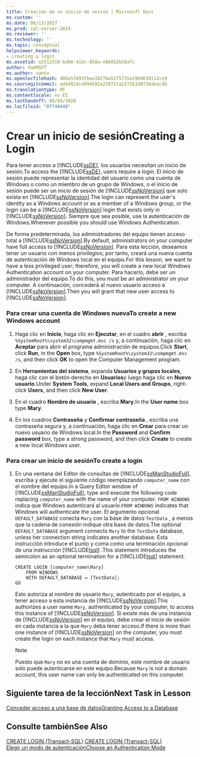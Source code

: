 ```yaml
---
title: Creación de un inicio de sesión | Microsoft Docs
ms.custom: ''
ms.date: 06/13/2017
ms.prod: sql-server-2014
ms.reviewer: ''
ms.technology: ''
ms.topic: conceptual
helpviewer_keywords:
- creating a login
ms.assetid: a2512310-bdb6-41dc-858a-e866b2b58afc
author: VanMSFT
ms.author: vanto
ms.openlocfilehash: 400a57693fbea10270a51f5735a19b9639112ce9
ms.sourcegitcommit: ad4d92dce894592a259721a1571b1d8736abacdb
ms.translationtype: MT
ms.contentlocale: es-ES
ms.lasthandoff: 08/04/2020
ms.locfileid: "87748448"
---
```

# <a name="creating-a-login"></a><span data-ttu-id="570bc-102">Crear un inicio de sesión</span><span class="sxs-lookup"><span data-stu-id="570bc-102">Creating a Login</span></span>
  <span data-ttu-id="570bc-103">Para tener acceso a [!INCLUDE[ssDE](../includes/ssde-md.md)], los usuarios necesitan un inicio de sesión.</span><span class="sxs-lookup"><span data-stu-id="570bc-103">To access the [!INCLUDE[ssDE](../includes/ssde-md.md)], users require a login.</span></span> <span data-ttu-id="570bc-104">El inicio de sesión puede representar la identidad del usuario como una cuenta de Windows o como un miembro de un grupo de Windows, o el inicio de sesión puede ser un inicio de sesión de [!INCLUDE[ssNoVersion](../includes/ssnoversion-md.md)] que solo exista en [!INCLUDE[ssNoVersion](../includes/ssnoversion-md.md)].</span><span class="sxs-lookup"><span data-stu-id="570bc-104">The login can represent the user's identity as a Windows account or as a member of a Windows group, or the login can be a [!INCLUDE[ssNoVersion](../includes/ssnoversion-md.md)] login that exists only in [!INCLUDE[ssNoVersion](../includes/ssnoversion-md.md)].</span></span> <span data-ttu-id="570bc-105">Siempre que sea posible, use la autenticación de Windows.</span><span class="sxs-lookup"><span data-stu-id="570bc-105">Whenever possible you should use Windows Authentication.</span></span>  
  
 <span data-ttu-id="570bc-106">De forma predeterminada, los administradores del equipo tienen acceso total a [!INCLUDE[ssNoVersion](../includes/ssnoversion-md.md)].</span><span class="sxs-lookup"><span data-stu-id="570bc-106">By default, administrators on your computer have full access to [!INCLUDE[ssNoVersion](../includes/ssnoversion-md.md)].</span></span> <span data-ttu-id="570bc-107">Para esta lección, deseamos tener un usuario con menos privilegios; por tanto, creará una nueva cuenta de autenticación de Windows local en el equipo.</span><span class="sxs-lookup"><span data-stu-id="570bc-107">For this lesson, we want to have a less privileged user; therefore, you will create a new local Windows Authentication account on your computer.</span></span> <span data-ttu-id="570bc-108">Para hacerlo, debe ser un administrador del equipo.</span><span class="sxs-lookup"><span data-stu-id="570bc-108">To do this, you must be an administrator on your computer.</span></span> <span data-ttu-id="570bc-109">A continuación, concederá al nuevo usuario acceso a [!INCLUDE[ssNoVersion](../includes/ssnoversion-md.md)].</span><span class="sxs-lookup"><span data-stu-id="570bc-109">Then you will grant that new user access to [!INCLUDE[ssNoVersion](../includes/ssnoversion-md.md)].</span></span>  
  
### <a name="to-create-a-new-windows-account"></a><span data-ttu-id="570bc-110">Para crear una cuenta de Windows nueva</span><span class="sxs-lookup"><span data-stu-id="570bc-110">To create a new Windows account</span></span>  
  
1.  <span data-ttu-id="570bc-111">Haga clic en **Inicio**, haga clic en **Ejecutar**, en el cuadro **abrir** , escriba `%SystemRoot%\system32\compmgmt.msc /s` y, a continuación, haga clic en **Aceptar** para abrir el programa administración de equipos.</span><span class="sxs-lookup"><span data-stu-id="570bc-111">Click **Start**, click **Run**, in the **Open** box, type `%SystemRoot%\system32\compmgmt.msc /s`, and then click **OK** to open the Computer Management program.</span></span>  
  
2.  <span data-ttu-id="570bc-112">En **Herramientas del sistema**, expanda **Usuarios y grupos locales**, haga clic con el botón derecho en **Usuarios**y luego haga clic en **Nuevo usuario**.</span><span class="sxs-lookup"><span data-stu-id="570bc-112">Under **System Tools**, expand **Local Users and Groups**, right-click **Users**, and then click **New User**.</span></span>  
  
3.  <span data-ttu-id="570bc-113">En el cuadro **Nombre de usuario** , escriba **Mary**.</span><span class="sxs-lookup"><span data-stu-id="570bc-113">In the **User name** box type **Mary**.</span></span>  
  
4.  <span data-ttu-id="570bc-114">En los cuadros **Contraseña** y **Confirmar contraseña** , escriba una contraseña segura y, a continuación, haga clic en **Crear** para crear un nuevo usuario de Windows local.</span><span class="sxs-lookup"><span data-stu-id="570bc-114">In the **Password** and **Confirm password** box, type a strong password, and then click **Create** to create a new local Windows user.</span></span>  
  
### <a name="to-create-a-login"></a><span data-ttu-id="570bc-115">Para crear un inicio de sesión</span><span class="sxs-lookup"><span data-stu-id="570bc-115">To create a login</span></span>  
  
1.  <span data-ttu-id="570bc-116">En una ventana del Editor de consultas de [!INCLUDE[ssManStudioFull](../includes/ssmanstudiofull-md.md)], escriba y ejecute el siguiente código reemplazando `computer_name` con el nombre del equipo.</span><span class="sxs-lookup"><span data-stu-id="570bc-116">In a Query Editor window of [!INCLUDE[ssManStudioFull](../includes/ssmanstudiofull-md.md)], type and execute the following code replacing `computer_name` with the name of your computer.</span></span> <span data-ttu-id="570bc-117">`FROM WINDOWS` indica que Windows autenticará al usuario.</span><span class="sxs-lookup"><span data-stu-id="570bc-117">`FROM WINDOWS` indicates that Windows will authenticate the user.</span></span> <span data-ttu-id="570bc-118">El argumento opcional `DEFAULT_DATABASE` conecta `Mary` con la base de datos `TestData` , a menos que la cadena de conexión indique otra base de datos.</span><span class="sxs-lookup"><span data-stu-id="570bc-118">The optional `DEFAULT_DATABASE` argument connects `Mary` to the `TestData` database, unless her connection string indicates another database.</span></span> <span data-ttu-id="570bc-119">Esta instrucción introduce el punto y coma como una terminación opcional de una instrucción [!INCLUDE[tsql](../includes/tsql-md.md)] .</span><span class="sxs-lookup"><span data-stu-id="570bc-119">This statement introduces the semicolon as an optional termination for a [!INCLUDE[tsql](../includes/tsql-md.md)] statement.</span></span>  
  
    ```  
    CREATE LOGIN [computer_name\Mary]  
        FROM WINDOWS  
        WITH DEFAULT_DATABASE = [TestData];  
    GO  
    ```  
  
     <span data-ttu-id="570bc-120">Esto autoriza al nombre de usuario `Mary`, autenticado por el equipo, a tener acceso a esta instancia de [!INCLUDE[ssNoVersion](../includes/ssnoversion-md.md)].</span><span class="sxs-lookup"><span data-stu-id="570bc-120">This authorizes a user name `Mary`, authenticated by your computer, to access this instance of [!INCLUDE[ssNoVersion](../includes/ssnoversion-md.md)].</span></span> <span data-ttu-id="570bc-121">Si existe más de una instancia de [!INCLUDE[ssNoVersion](../includes/ssnoversion-md.md)] en el equipo, debe crear el inicio de sesión en cada instancia a la que `Mary` deba tener acceso.</span><span class="sxs-lookup"><span data-stu-id="570bc-121">If there is more than one instance of [!INCLUDE[ssNoVersion](../includes/ssnoversion-md.md)] on the computer, you must create the login on each instance that `Mary` must access.</span></span>  
  
    > [!NOTE]  
    >  <span data-ttu-id="570bc-122">Puesto que `Mary` no es una cuenta de dominio, este nombre de usuario solo puede autenticarse en este equipo.</span><span class="sxs-lookup"><span data-stu-id="570bc-122">Because `Mary` is not a domain account, this user name can only be authenticated on this computer.</span></span>  
  
## <a name="next-task-in-lesson"></a><span data-ttu-id="570bc-123">Siguiente tarea de la lección</span><span class="sxs-lookup"><span data-stu-id="570bc-123">Next Task in Lesson</span></span>  
 [<span data-ttu-id="570bc-124">Conceder acceso a una base de datos</span><span class="sxs-lookup"><span data-stu-id="570bc-124">Granting Access to a Database</span></span>](lesson-2-2-granting-access-to-a-database.md)  
  
## <a name="see-also"></a><span data-ttu-id="570bc-125">Consulte también</span><span class="sxs-lookup"><span data-stu-id="570bc-125">See Also</span></span>  
 <span data-ttu-id="570bc-126">[CREATE LOGIN &#40;Transact-SQL&#41;](/sql/t-sql/statements/create-login-transact-sql) </span><span class="sxs-lookup"><span data-stu-id="570bc-126">[CREATE LOGIN &#40;Transact-SQL&#41;](/sql/t-sql/statements/create-login-transact-sql) </span></span>  
 [<span data-ttu-id="570bc-127">Elegir un modo de autenticación</span><span class="sxs-lookup"><span data-stu-id="570bc-127">Choose an Authentication Mode</span></span>](../relational-databases/security/choose-an-authentication-mode.md)  
  
  
